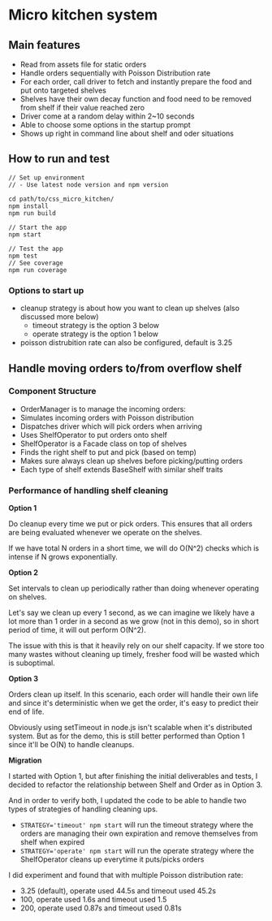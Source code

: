 # Micro kitchen system

## Main features
* Read from assets file for static orders
* Handle orders sequentially with Poisson Distribution rate
* For each order, call driver to fetch and instantly prepare the food and put onto targeted shelves
* Shelves have their own decay function and food need to be removed from shelf if their value reached zero
* Driver come at a random delay within 2~10 seconds
* Able to choose some options in the startup prompt
* Shows up right in command line about shelf and oder situations

## How to run and test

```
// Set up environment
// - Use latest node version and npm version

cd path/to/css_micro_kitchen/
npm install
npm run build

// Start the app
npm start

// Test the app
npm test
// See coverage
npm run coverage
```

### Options to start up

* cleanup strategy is about how you want to clean up shelves (also discussed more below)
  * timeout strategy is the option 3 below
  * operate strategy is the option 1 below
* poisson distrubition rate can also be configured, default is 3.25

## Handle moving orders to/from overflow shelf

### Component Structure
* OrderManager is to manage the incoming orders:
 * Simulates incoming orders with Poisson distribution
 * Dispatches driver which will pick orders when arriving
 * Uses ShelfOperator to put orders onto shelf
* ShelfOperator is a Facade class on top of shelves
 * Finds the right shelf to put and pick (based on temp)
 * Makes sure always clean up shelves before picking/putting orders
* Each type of shelf extends BaseShelf with similar shelf traits

### Performance of handling shelf cleaning
**Option 1**

Do cleanup every time we put or pick orders. This ensures that all orders are being evaluated whenever we operate on the shelves.

If we have total N orders in a short time, we will do O(N^2) checks which is intense if N grows exponentially.

**Option 2**

Set intervals to clean up periodically rather than doing whenever operating on shelves.

Let's say we clean up every 1 second, as we can imagine we likely have a lot more than 1 order in a second as we grow (not in this demo), so in short period of time, it will out perform O(N^2).

The issue with this is that it heavily rely on our shelf capacity. If we store too many wastes without cleaning up timely, fresher food will be wasted which is suboptimal.

**Option 3**

Orders clean up itself. In this scenario, each order will handle their own life and since it's deterministic when we get the order, it's easy to predict their end of life.

Obviously using setTimeout in node.js isn't scalable when it's distributed system. But as for the demo, this is still better performed than Option 1 since it'll be O(N) to handle cleanups.

**Migration**

I started with Option 1, but after finishing the initial deliverables and tests, I decided to refactor the relationship between Shelf and Order as in Option 3.

And in order to verify both, I updated the code to be able to handle two types of strategies of handling cleaning ups.

* `STRATEGY='timeout' npm start` will run the timeout strategy where the orders are managing their own expiration and remove themselves from shelf when expired
* `STRATEGY='operate' npm start` will run the operate strategy where the ShelfOperator cleans up everytime it puts/picks orders

I did experiment and found that with multiple Poisson distribution rate:

* 3.25 (default), operate used 44.5s and timeout used 45.2s
* 100, operate used 1.6s and timeout used 1.5
* 200, operate used 0.87s and timeout used 0.81s